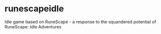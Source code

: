 # runescapeidle
Idle game based on RuneScape - a response to the squandered potential of RuneScape: Idle Adventures
